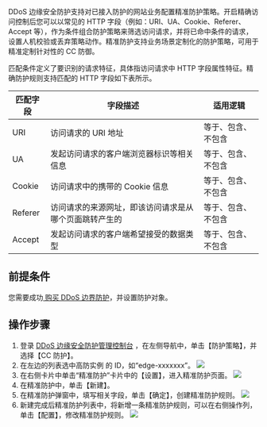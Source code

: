  DDoS 边缘安全防护支持对已接入防护的网站业务配置精准防护策略。开启精确访问控制后您可以以常见的 HTTP 字段（例如：URI、UA、Cookie、Referer、Accept 等），作为条件组合防护策略来筛选访问请求，并将已命中条件的请求，设置人机校验或丢弃策略动作。精准防护支持业务场景定制化的防护策略，可用于精准定制针对性的 CC 防御。

匹配条件定义了要识别的请求特征，具体指访问请求中 HTTP 字段属性特征。精确防护规则支持匹配的 HTTP 字段如下表所示。

| 匹配字段 | 字段描述                                               | 适用逻辑           |
| -------- | ------------------------------------------------------ | ------------------ |
| URI      | 访问请求的 URI 地址                                    | 等于、包含、不包含 |
| UA       | 发起访问请求的客户端浏览器标识等相关信息               | 等于、包含、不包含 |
| Cookie   | 访问请求中的携带的 Cookie 信息                         | 等于、包含、不包含 |
| Referer  | 访问请求的来源网址，即该访问请求是从哪个页面跳转产生的 | 等于、包含、不包含 |
| Accept   | 发起访问请求的客户端希望接受的数据类型                 | 等于、包含、不包含 |



## 前提条件
您需要成功[ 购买 DDoS 边界防护](https://cloud.tencent.com/document/product/1014/60842)，并设置防护对象。


## 操作步骤
1. 登录 [DDoS 边缘安全防护管理控制台](https://console.cloud.tencent.com/ddos/antiddos-edge/policy/ddos) ，在左侧导航中，单击【防护策略】，并选择【CC 防护】。
2. 在左边的列表选中高防实例 的 ID，如“edge-xxxxxxx”。
![](https://main.qcloudimg.com/raw/e854c4c6423ee81d80ed7b964ac26df1.png)
3. 在右侧卡片中单击“精准防护”卡片中的【设置】，进入精准防护页面。
![](https://main.qcloudimg.com/raw/643c6809496561dd841b77fe8fa509e1.png)
4. 在精准防护中，单击【新建】。
5. 在精准防护弹窗中，填写相关字段，单击【确定】，创建精准防护规则。
![](https://main.qcloudimg.com/raw/9446512caa760b52322d175c24a9a7a5.png)
6. 新建完成后精准防护列表中，将新增一条精准防护规则，可以在右侧操作列，单击【配置】，修改精准防护规则。
![](https://main.qcloudimg.com/raw/401e8a28d819e0550d45e20e3206e598.png)
